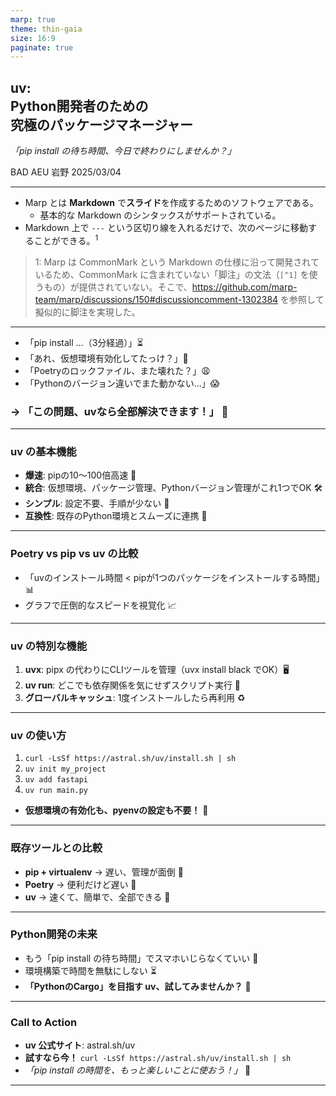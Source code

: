 ```yaml
---
marp: true
theme: thin-gaia
size: 16:9
paginate: true
---
```




<style>
img[alt~="center"] {
  display: block;
  margin: 0 auto;
}
</style>

<!-- _class: lead invert -->


## uv:<br>Python開発者のための<br>究極のパッケージマネージャー

*「pip install の待ち時間、今日で終わりにしませんか？」*


BAD AEU 岩野
2025/03/04

---

<!-- _header: はじめに -->

- Marp とは **Markdown** で**スライド**を作成するためのソフトウェアである。
  - 基本的な Markdown のシンタックスがサポートされている。
- Markdown 上で `---` という区切り線を入れるだけで、次のページに移動することができる。$^1$

> 1: Marp は CommonMark という Markdown の仕様に沿って開発されているため、CommonMark に含まれていない「脚注」の文法（`[^1]` を使うもの）が提供されていない。そこで、https://github.com/marp-team/marp/discussions/150#discussioncomment-1302384 を参照して擬似的に脚注を実現した。
>
---


<!-- _header: Pythonパッケージ管理の「あるある」問題 -->


- 「pip install …（3分経過）」⏳
- 「あれ、仮想環境有効化してたっけ？」🤔
- 「Poetryのロックファイル、また壊れた？」😩
- 「Pythonのバージョン違いでまた動かない…」😱

### → **「この問題、uvなら全部解決できます！」** 🎉

---

### uv の基本機能
- **爆速**: pipの10〜100倍高速 🚀
- **統合**: 仮想環境、パッケージ管理、Pythonバージョン管理がこれ1つでOK 🛠️
- **シンプル**: 設定不要、手順が少ない 🧩
- **互換性**: 既存のPython環境とスムーズに連携 🔄

---

### Poetry vs pip vs uv の比較
- 「uvのインストール時間 < pipが1つのパッケージをインストールする時間」📊
- グラフで圧倒的なスピードを視覚化 📈

---

### uv の特別な機能

1. **uvx**: pipx の代わりにCLIツールを管理（uvx install black でOK）🖥️
2. **uv run**: どこでも依存関係を気にせずスクリプト実行 🏃
3. **グローバルキャッシュ**: 1度インストールしたら再利用 ♻️

---

### uv の使い方

1. `curl -LsSf https://astral.sh/uv/install.sh | sh`
2. `uv init my_project`
3. `uv add fastapi`
4. `uv run main.py`
- **仮想環境の有効化も、pyenvの設定も不要！** 🎉

---

### 既存ツールとの比較

- **pip + virtualenv** → 遅い、管理が面倒 🐢
- **Poetry** → 便利だけど遅い 🐌
- **uv** → 速くて、簡単で、全部できる 🚀

---

### Python開発の未来

- もう「pip install の待ち時間」でスマホいじらなくていい 📱
- 環境構築で時間を無駄にしない ⏳
- **「PythonのCargo」を目指す uv、試してみませんか？** 🚀

---

### Call to Action

- **uv 公式サイト**: astral.sh/uv
- **試すなら今！** `curl -LsSf https://astral.sh/uv/install.sh | sh`
- *「pip install の時間を、もっと楽しいことに使おう！」* 🎉

---
